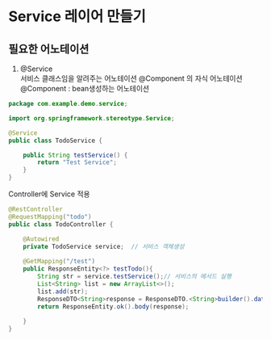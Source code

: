 

# Service 레이어 만들기


## 필요한 어노테이션
1. @Service <br/>
서비스 클래스임을 알려주는 어노테이션 @Component 의 자식 어노테이션
@Component : bean생성하는 어노테이션

```java
package com.example.demo.service;

import org.springframework.stereotype.Service;

@Service 
public class TodoService {

	public String testService() {
		return "Test Service";
	}
}
```
Controller에 Service 적용
```java
@RestController
@RequestMapping("todo")
public class TodoController {

	@Autowired
	private TodoService service;  // 서비스 객체생성
	
	@GetMapping("/test")
	public ResponseEntity<?> testTodo(){
		String str = service.testService();// 서비스의 메서드 실행
		List<String> list = new ArrayList<>();
		list.add(str);
		ResponseDTO<String>response = ResponseDTO.<String>builder().data(list).build();
		return ResponseEntity.ok().body(response);
		
	}
}
```
